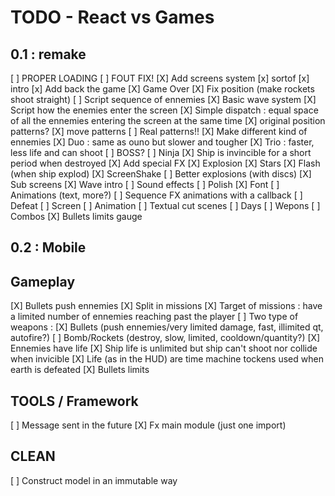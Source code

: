 TODO - React vs Games
===========

 0.1 : remake
-------------
 [ ] PROPER LOADING
  [ ] FOUT FIX!
 [X] Add screens system
  [x] sortof
  [x] intro
  [x] Add back the game
  [X] Game Over
 [X] Fix position (make rockets shoot straight)
 [ ] Script sequence of ennemies
  [X] Basic wave system
  [X] Script how the enemies enter the screen
   [X] Simple dispatch : equal space of all the ennemies entering the screen at the same time
   [X] original position patterns?
   [X] move patterns
   [ ] Real patterns!!
 [X] Make different kind of ennemies
  [X] Duo : same as ouno but slower and tougher
  [X] Trio : faster, less life and can shoot
  [ ] BOSS?
  [ ] Ninja
 [X] Ship is invincible for a short period when destroyed
 [X] Add special FX
  [X] Explosion
  [X] Stars
  [X] Flash (when ship explod)
  [X] ScreenShake
  [ ] Better explosions (with discs)
 [X] Sub screens
  [X] Wave intro
 [ ] Sound effects
 [ ] Polish
  [X] Font
  [ ] Animations (text, more?)
   [ ] Sequence FX animations with a callback
 [ ] Defeat
  [ ] Screen
  [ ] Animation
 [ ] Textual cut scenes
  [ ] Days
 [ ] Wepons
 [ ] Combos
 [X] Bullets limits gauge

 0.2 : Mobile
-------------

Gameplay
--------

 [X] Bullets push ennemies
 [X] Split in missions
 [X] Target of missions : have a limited number of ennemies reaching past the player
 [ ] Two type of weapons :
  [X] Bullets (push ennemies/very limited damage, fast, illimited qt, autofire?)
  [ ] Bomb/Rockets (destroy, slow, limited, cooldown/quantity?)
 [X] Ennemies have life
 [X] Ship life is unlimited but ship can't shoot nor collide when invicible
 [X] Life (as in the HUD) are time machine tockens used when earth is defeated
 [X] Bullets limits

TOOLS / Framework
-----------------

 [ ] Message sent in the future
 [X] Fx main module (just one import)

CLEAN
-----

 [ ] Construct model in an immutable way
